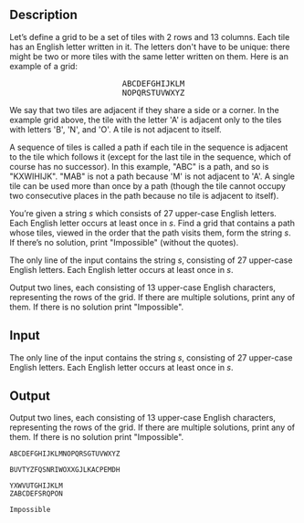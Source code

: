 ## Description

<div><p>Let’s define a grid to be a set of tiles with <span class="tex-span">2</span> rows and <span class="tex-span">13</span> columns. Each tile has an English letter written in it. The letters don't have to be unique: there might be two or more tiles with the same letter written on them. Here is an example of a grid:</p><center> <pre class="verbatim">ABCDEFGHIJKLM<br>NOPQRSTUVWXYZ</pre> </center><p>We say that two tiles are adjacent if they share a side or a corner. In the example grid above, the tile with the letter '<span class="tex-font-style-tt">A</span>' is adjacent only to the tiles with letters '<span class="tex-font-style-tt">B</span>', '<span class="tex-font-style-tt">N</span>', and '<span class="tex-font-style-tt">O</span>'. A tile is not adjacent to itself.</p><p>A sequence of tiles is called a path if each tile in the sequence is adjacent to the tile which follows it (except for the last tile in the sequence, which of course has no successor). In this example, "<span class="tex-font-style-tt">ABC</span>" is a path, and so is "<span class="tex-font-style-tt">KXWIHIJK</span>". "<span class="tex-font-style-tt">MAB</span>" is not a path because '<span class="tex-font-style-tt">M</span>' is not adjacent to '<span class="tex-font-style-tt">A</span>'. A single tile can be used more than once by a path (though the tile cannot occupy two consecutive places in the path because no tile is adjacent to itself).</p><p>You’re given a string <span class="tex-span"><i>s</i></span> which consists of <span class="tex-span">27</span> upper-case English letters. Each English letter <span class="tex-font-style-bf">occurs at least once</span> in <span class="tex-span"><i>s</i></span>. Find a grid that contains a path whose tiles, viewed in the order that the path visits them, form the string <span class="tex-span"><i>s</i></span>. If there’s no solution, print "<span class="tex-font-style-tt">Impossible</span>" (without the quotes).</p></div><div class="input-specification"><p>The only line of the input contains the string <span class="tex-span"><i>s</i></span>, consisting of <span class="tex-span">27</span> upper-case English letters. Each English letter occurs at least once in <span class="tex-span"><i>s</i></span>.</p></div><div class="output-specification"><p>Output two lines, each consisting of <span class="tex-span">13</span> upper-case English characters, representing the rows of the grid. If there are multiple solutions, print any of them. If there is no solution print "<span class="tex-font-style-tt">Impossible</span>".</p></div>

## Input

<p>The only line of the input contains the string <span class="tex-span"><i>s</i></span>, consisting of <span class="tex-span">27</span> upper-case English letters. Each English letter occurs at least once in <span class="tex-span"><i>s</i></span>.</p>

## Output

<p>Output two lines, each consisting of <span class="tex-span">13</span> upper-case English characters, representing the rows of the grid. If there are multiple solutions, print any of them. If there is no solution print "<span class="tex-font-style-tt">Impossible</span>".</p>





```input1
ABCDEFGHIJKLMNOPQRSGTUVWXYZ

```




```input2
BUVTYZFQSNRIWOXXGJLKACPEMDH

```




```output1
YXWVUTGHIJKLM
ZABCDEFSRQPON

```




```output2
Impossible

```


